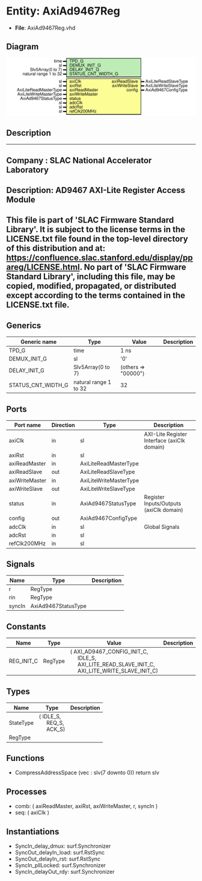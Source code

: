 # Entity: AxiAd9467Reg

- **File**: AxiAd9467Reg.vhd
## Diagram

![Diagram](AxiAd9467Reg.svg "Diagram")
## Description

-----------------------------------------------------------------------------
 Company    : SLAC National Accelerator Laboratory
-----------------------------------------------------------------------------
 Description: AD9467 AXI-Lite Register Access Module
-----------------------------------------------------------------------------
 This file is part of 'SLAC Firmware Standard Library'.
 It is subject to the license terms in the LICENSE.txt file found in the
 top-level directory of this distribution and at:
    https://confluence.slac.stanford.edu/display/ppareg/LICENSE.html.
 No part of 'SLAC Firmware Standard Library', including this file,
 may be copied, modified, propagated, or distributed except according to
 the terms contained in the LICENSE.txt file.
-----------------------------------------------------------------------------
## Generics

| Generic name       | Type                  | Value               | Description |
| ------------------ | --------------------- | ------------------- | ----------- |
| TPD_G              | time                  | 1 ns                |             |
| DEMUX_INIT_G       | sl                    | '0'                 |             |
| DELAY_INIT_G       | Slv5Array(0 to 7)     | (others => "00000") |             |
| STATUS_CNT_WIDTH_G | natural range 1 to 32 | 32                  |             |
## Ports

| Port name      | Direction | Type                   | Description                                 |
| -------------- | --------- | ---------------------- | ------------------------------------------- |
| axiClk         | in        | sl                     | AXI-Lite Register Interface (axiClk domain) |
| axiRst         | in        | sl                     |                                             |
| axiReadMaster  | in        | AxiLiteReadMasterType  |                                             |
| axiReadSlave   | out       | AxiLiteReadSlaveType   |                                             |
| axiWriteMaster | in        | AxiLiteWriteMasterType |                                             |
| axiWriteSlave  | out       | AxiLiteWriteSlaveType  |                                             |
| status         | in        | AxiAd9467StatusType    | Register Inputs/Outputs (axiClk domain)     |
| config         | out       | AxiAd9467ConfigType    |                                             |
| adcClk         | in        | sl                     | Global Signals                              |
| adcRst         | in        | sl                     |                                             |
| refClk200MHz   | in        | sl                     |                                             |
## Signals

| Name   | Type                | Description |
| ------ | ------------------- | ----------- |
| r      | RegType             |             |
| rin    | RegType             |             |
| syncIn | AxiAd9467StatusType |             |
## Constants

| Name       | Type    | Value                                                                                                                                                                                                                             | Description |
| ---------- | ------- | --------------------------------------------------------------------------------------------------------------------------------------------------------------------------------------------------------------------------------- | ----------- |
| REG_INIT_C | RegType |  (       AXI_AD9467_CONFIG_INIT_C,<br><span style="padding-left:20px">       IDLE_S,<br><span style="padding-left:20px">       AXI_LITE_READ_SLAVE_INIT_C,<br><span style="padding-left:20px">       AXI_LITE_WRITE_SLAVE_INIT_C) |             |
## Types

| Name      | Type                                                                                             | Description |
| --------- | ------------------------------------------------------------------------------------------------ | ----------- |
| StateType | ( IDLE_S,<br><span style="padding-left:20px"> REQ_S,<br><span style="padding-left:20px"> ACK_S)  |             |
| RegType   |                                                                                                  |             |
## Functions
- CompressAddressSpace <font id="function_arguments">(vec : slv(7 downto 0)) </font> <font id="function_return">return slv </font>
## Processes
- comb: ( axiReadMaster, axiRst, axiWriteMaster, r, syncIn )
- seq: ( axiClk )
## Instantiations

- SyncIn_delay_dmux: surf.Synchronizer
- SyncOut_delayIn_load: surf.RstSync
- SyncOut_delayIn_rst: surf.RstSync
- SyncIn_pllLocked: surf.Synchronizer
- SyncIn_delayOut_rdy: surf.Synchronizer
